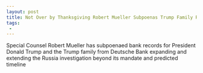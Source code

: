 ```yaml
---
layout: post
title: Not Over by Thanksgiving Robert Mueller Subpoenas Trump Family Records from Deutsche Bank
tags:
 -
---
```

Special Counsel Robert Mueller has subpoenaed bank records for President Donald Trump and the Trump family from Deutsche Bank expanding and extending the Russia investigation beyond its mandate and predicted timeline
